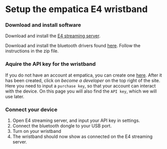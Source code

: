 # Setup the empatica E4 wristband

### Download and install software
Download and install the [E4 streaming server](http://get.empatica.com/win/EmpaticaBLEServer.html).

Download and install the bluetooth drivers found [here](https://www.silabs.com/documents/login/software/BLED112-Signed-Win-Drv.zip).
Follow the instructions in the zip file.

### Aquire the API key for the wristband
If you do not have an account at empatica, you can create one [here](http://get.empatica.com/win/EmpaticaBLEServer.html).
After it has been created, click on *become a developer* on the top right of the site. Here you need to input a `purchase key`, 
so that your account can interact with the device. On this page you will also find the `API key`, which we will use later.

### Connect your device
1. Open E4 streaming server, and input your API key in settings.
2. Connect the bluetooth dongle to your USB port.
3. Turn on your wristband
4. The wristband should now show as connected on the E4 streaming server.
